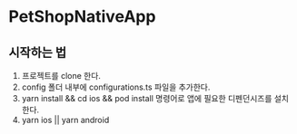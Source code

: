 # PetShopNativeApp


## 시작하는 법

1. 프로젝트를 clone 한다. 
2. config 폴더 내부에 configurations.ts 파일을 추가한다.
3. yarn install && cd ios && pod install 명령어로 앱에 필요한 디펜던시즈를 설치한다. 
4. yarn ios || yarn android

